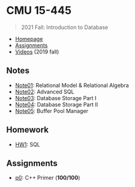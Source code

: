 # CMU 15-445

> 2021 Fall: Introduction to Database

* [Homepage](https://15445.courses.cs.cmu.edu/fall2021)
* [Assignments](https://15445.courses.cs.cmu.edu/fall2021/assignments.html)
* [Videos](https://www.youtube.com/watch?v=oeYBdghaIjc&list=PLSE8ODhjZXjbohkNBWQs_otTrBTrjyohi) (2019 fall)

## Notes

* [Note01](./Notes/Note01.md): Relational Model & Relational Algebra
* [Note02](./Notes/Note02.md): Advanced SQL
* [Note03](./Notes/Note03.md): Database Storage Part I
* [Note04](./Notes/Note04.md): Database Storage Part II
* [Note05](./Notes/Note05.md): Buffer Pool Manager

## Homework

* [HW1](./Homework/hw1): SQL

## Assignments

* [p0](https://github.com/huang-feiyu/bustub-labs/tree/p0): C++ Primer (**100/100**)


